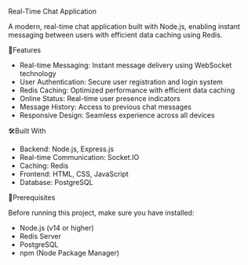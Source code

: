 Real-Time Chat Application

A modern, real-time chat application built with Node.js, enabling instant messaging between users with efficient data caching using Redis.

🚀Features

- Real-time Messaging: Instant message delivery using WebSocket technology
- User Authentication: Secure user registration and login system
- Redis Caching: Optimized performance with efficient data caching
- Online Status: Real-time user presence indicators
- Message History: Access to previous chat messages
- Responsive Design: Seamless experience across all devices

🛠️Built With

- Backend: Node.js, Express.js
- Real-time Communication: Socket.IO
- Caching: Redis
- Frontend: HTML, CSS, JavaScript
- Database: PostgreSQL

📝Prerequisites

Before running this project, make sure you have installed:

- Node.js (v14 or higher)
- Redis Server
- PostgreSQL
- npm (Node Package Manager)

